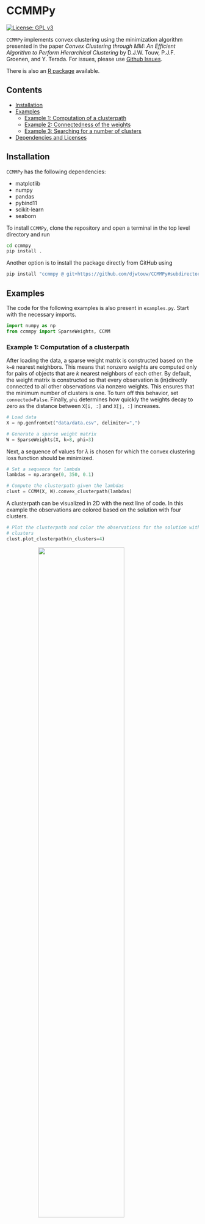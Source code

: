 
# CCMMPy

[![License: GPL v3](https://img.shields.io/badge/License-GPLv3-blue.svg)](https://www.gnu.org/licenses/gpl-3.0)

`CCMMPy` implements convex clustering using the minimization algorithm presented in the paper _Convex Clustering through MM: An Efficient Algorithm to Perform Hierarchical Clustering_ by D.J.W. Touw, P.J.F. Groenen, and Y. Terada. For issues, please use [Github Issues](https://github.com/djwtouw/CCMMPy/issues).

There is also an [R package](https://github.com/djwtouw/CCMMR) available.

## Contents
- [Installation](#installation)
- [Examples](#examples)
	* [Example 1: Computation of a clusterpath](#example-1-computation-of-a-clusterpath)
	* [Example 2: Connectedness of the weights](#example-2-connectedness-of-the-weights)
	* [Example 3: Searching for a number of clusters](#example-3-searching-for-a-number-of-clusters)
- [Dependencies and Licenses](#dependencies-and-licenses)

## Installation
`CCMMPy` has the following dependencies:
- matplotlib
- numpy
- pandas
- pybind11
- scikit-learn
- seaborn

To install `CCMMPy`, clone the repository and open a terminal in the top level directory and run
``` bash
cd ccmmpy
pip install .
```
Another option is to install the package directly from GitHub using
``` bash
pip install "ccmmpy @ git+https://github.com/djwtouw/CCMMPy#subdirectory=ccmmpy"
```

## Examples
The code for the following examples is also present in `examples.py`. Start with the necessary imports.
```Python
import numpy as np
from ccmmpy import SparseWeights, CCMM
```
### Example 1: Computation of a clusterpath
After loading the data, a sparse weight matrix is constructed based on the `k=8` nearest neighbors. This means that nonzero weights are computed only for pairs of objects that are _k_ nearest neighbors of each other. By default, the weight matrix is constructed so that every observation is (in)directly connected to all other observations via nonzero weights. This ensures that the minimum number of clusters is one. To turn off this behavior, set `connected=False`. Finally, `phi` determines how quickly the weights decay to zero as the distance between `X[i, :]` and `X[j, :]` increases.

```Python
# Load data
X = np.genfromtxt("data/data.csv", delimiter=",")

# Generate a sparse weight matrix
W = SparseWeights(X, k=8, phi=3)
```
Next, a sequence of values for $\lambda$ is chosen for which the convex clustering loss function should be minimized.
```Python
# Set a sequence for lambda
lambdas = np.arange(0, 350, 0.1)

# Compute the clusterpath given the lambdas
clust = CCMM(X, W).convex_clusterpath(lambdas)
```
A clusterpath can be visualized in 2D with the next line of code. In this example the observations are colored based on the solution with four clusters.
```Python
# Plot the clusterpath and color the observations for the solution with four
# clusters
clust.plot_clusterpath(n_clusters=4)
```
<img src="./inst/doc/repo_plots/clusterpath_1.svg" width="67%" style="display: block; margin: auto;" />

The value for `phi` can be changed on the fly: when setting it to a new value, the weight matrix is automatically updated. The same is true for `k`, `connected`, and `connection_type`. After running the following bit of code, we can see that the clusterpath is altered slightly in comparison to the previous clusterpath that was computed with `phi=3`.
```Python
# Change phi
W.phi = 4.5

# Compute the clusterpath given the lambdas
clust = CCMM(X, W).convex_clusterpath(lambdas)

# Plot the clusterpath and color the observations for the solution with four
# clusters
clust.plot_clusterpath(n_clusters=4)
```
<img src="./inst/doc/repo_plots/clusterpath_2.svg" width="67%" style="display: block; margin: auto;" />

To get a cluster membership vector for a particular number of clusters, there must be a $\lambda$ for which that number of clusters was found. The following line will raise an exception if the requested number of clusters is not available.
```Python
# Get the cluster membership vector
labels = clust.clusters(4)

# Fails
labels = clust.clusters(93)
```

### Example 2: Connectedness of the weights
If a connected weight matrix is not enforced by calling `SparseWeights(..., connected=False)`, there is no guarantee that the clusterpath will terminate in one cluster. This is illustrated in the following example. Begin with a small randomly generated data set. This time, connectedness of the sparse weight matrix is not ensured.
```Python
# Generate a data set
np.random.seed(12)
X = np.random.rand(10, 2)

# Generate a sparse weight matrix
W = SparseWeights(X, k=2, phi=3, connected=False)

# Set a sequence for lambda
lambdas = np.arange(0, 60, 0.05)

# Compute the clusterpath given the lambdas
clust = CCMM(X, W).convex_clusterpath(lambdas)
```
In the following clusterpath the nonzero weights are drawn as dashed lines between the objects. There are two groups that are not connected, which causes the minimum number of clusters to be two.
```Python
# Plot the clusterpath and draw nonzero weights
clust.plot_clusterpath(n_clusters=2, draw_nz_weights=True)
```
<img src="./inst/doc/repo_plots/clusterpath_3.svg" width="50%" style="display: block; margin: auto;" />

A scatter plot can also be drawn, which leaves out the clusterpath trails.
```Python
# Scatter plot
clust.scatter(n_clusters=2, draw_nz_weights=True)
```
<img src="./inst/doc/repo_plots/scatter_1.svg" width="50%" style="display: block; margin: auto;" />

The default option is to ensure a connected weight matrix via a symmetric circulant matrix. This method connects each object $i$ with $i+1$, guaranteeing that there is a path between all objects. Setting `W.connected = True` automatically performs the required operations to obtain a connected weight matrix.
```Python
# Set connected to true, defaults to using a symmetric circulant matrix to
# ensure connectedness
W.connected = True

# Compute the clusterpath again
clust = CCMM(X, W).convex_clusterpath(lambdas)

# Plot the clusterpath and draw nonzero weights
clust.scatter(n_clusters=2, draw_nz_weights=True)
```
The clusterpath below shows which nonzero weights were added to the weight matrix. Although it may look messy at first glance, the result of this approach is comparable to the disconnected weight matrix. If the clusterpath result is queried for a solution with two clusters, the same two are returned as by the clusterpath that used the disconnected weight matrix. The main difference is that in this case, it is possible to also to ask for fewer than two clusters.
<img src="./inst/doc/repo_plots/clusterpath_4.svg" width="50%" style="display: block; margin: auto;" />

A more advanced method of adding nonzero weights involves a minimum spanning tree. At the cost of a higher computational burden, the minimum number of nonzero weights that ensures a connected weight matrix can be added. It is easy to change the method used to obtain a connected weight matrix by modifying the `connection_type` attribute. Switching back to the symmetric circulant approach can be achieved by the command `W.connection_type = "SC"`.
```Python
# Change the method to MST
W.connection_type = "MST"

# Compute the clusterpath again
clust = CCMM(X, W).convex_clusterpath(lambdas)

# Plot the clusterpath and draw nonzero weights
clust.scatter(n_clusters=2, draw_nz_weights=True)
```
Similar to the clusterpath that used the symmetric circulant matrix, the minimum spanning tree approach is also able to deliver the same two clusters as in the disconnected case while being able to reduce the number of clusters below that.
<img src="./inst/doc/repo_plots/clusterpath_5.svg" width="50%" style="display: block; margin: auto;" />

### Example 3: Searching for a number of clusters
So far, the choice for $\lambda$ has determined what the number of clusters was going to be. However, it can be difficult to guess in advance what value for $\lambda$ corresponds to a particular number of clusters. The following code looks for clusterings in a specified range. If the lower and upper bounds are equal, just a single clustering is looked for.
```Python
# Generate a data set
np.random.seed(2)
X = np.random.rand(10, 2)

# Generate a sparse weight matrix
W = SparseWeights(X, k=2, phi=3)

# Find two clusters
clust = CCMM(X, W).convex_clustering(target_low=2, target_high=2)

# Scatter plot of the result
clust.scatter(n_clusters=2)
```
<img src="./inst/doc/repo_plots/scatter_2.svg" width="50%" style="display: block; margin: auto;" />

Generally, this is not recommended, as convex clustering clusters observations by applying shrinkage, numerical inaccuracies may render some clusterings impossible to obtain. Adjusting the lower and upper bounds, we can search for all clusterings between one and ten.
```Python
# Find all clusterings in the range [1, 10]
clust = CCMM(X, W).convex_clustering(target_low=1, target_high=10)
```
A common way to visualize the result from a hierarchical clustering method is a dendrogram. The height at which observations is clustered is determined by $\lambda$. 
```Python
# Plot the dendrogram
clust.plot_dendrogram()
```
<img src="./inst/doc/repo_plots/dendrogram_1.svg" width="67%" style="display: block; margin: auto;" />

By default, $\lambda$ is scaled as $\ln(1+\lambda)$ (as denoted by `height_transformation="log"`), which generally improves the spacing between cluster fusions. Alternatives for `height_transformation` are `"sqrt"`, which takes the square root of $\lambda$, and `"none"`, which does not transform $\lambda$.

## Dependencies and Licenses

This project uses the Eigen C++ library for linear algebra operations, which is licensed under the [MPL2.0](https://www.mozilla.org/en-US/MPL/2.0/) license. The Eigen source files that are included in this repository can be found in the `ccmmpy/cpp/include/Eigen/` subdirectory. For more information about Eigen, including documentation and usage examples, please visit the [Eigen website](http://eigen.tuxfamily.org/).

In addition, this project is licensed under the GNU General Public License version 3 (GPLv3). The GPLv3 is a widely-used free software license that requires derivative works to be licensed under the same terms. The full text of the GPLv3 can be found in the `ccmmpy/LICENSE` file.
